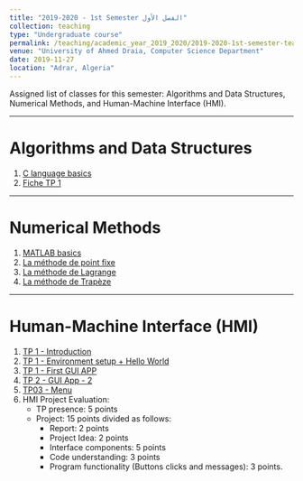 ```yaml
---
title: "2019-2020 - 1st Semester الفصل الأول"
collection: teaching
type: "Undergraduate course"
permalink: /teaching/academic_year_2019_2020/2019-2020-1st-semester-teaching
venue: "University of Ahmed Draia, Computer Science Department"
date: 2019-11-27
location: "Adrar, Algeria"
---
```


Assigned list of classes for this semester: Algorithms and Data Structures, Numerical Methods, and Human-Machine Interface (HMI).

***

Algorithms and Data Structures
======


1. [C language basics](https://www.notion.so/1-C-language-basics-462f0979ef87411aaaed109c41be66a5)
2. [Fiche TP 1](https://www.notion.so/2-Fiche-TP01-d871907a5f5f4491a471468246b4f742)

***

Numerical Methods
======
1. [MATLAB basics](https://www.notion.so/1-MATLAB-basics-95a4cba5a607477598e94f1e27e883a3)
2. [La méthode de point fixe](https://www.notion.so/3-La-m-thode-de-point-fixe-8eeb42b2c51749e5892fc9eea2f784c9)
3. [La méthode de Lagrange](https://www.notion.so/dahou/5-La-m-thode-de-Lagrange-04fd1b4c4bb04a2f941fcfb8bfc0a5da)
4. [La méthode de Trapèze](https://www.notion.so/dahou/6-La-m-thode-de-Trap-ze-c43b44f88599413f97f3708bc12a61ef)



***

Human-Machine Interface (HMI)
======
1. [TP 1 - Introduction](https://www.notion.so/TP01-Introduction-eb9174c7afad43fcb0c5dca09c57f080)
2. [TP 1 - Environment setup + Hello World](https://www.notion.so/TP01-Environment-setup-Hello-World-82a6cc6a2af846c2b645c466996e75c5)
3. [TP 1 - First GUI APP](https://www.notion.so/TP01-First-GUI-App-0f710277f0e64daab0f3503552aa6d8f)
4. [TP 2 - GUI App - 2](https://www.notion.so/TP02-GUI-App-2-8bdd68795a854bfcbf96774016b82a55)
5. [TP03 - Menu](https://www.notion.so/dahou/TP03-Menu-5789cdf97d974f6b90e55ef7df2ecf38)
6. HMI Project Evaluation:  
	- TP presence: 5 points  
	- Project: 15 points divided as follows:  
		- Report: 2 points  
		- Project Idea: 2 points  
		- Interface components: 5 points 
		- Code understanding: 3 points  
		- Program functionality (Buttons clicks and messages): 3 points.  







